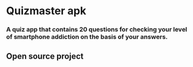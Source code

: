 # Quizmaster apk

<h3> A quiz app that contains 20 questions for checking your level of smartphone addiction on the basis of your answers. </h3>

<h2>
Open source project 
</h2>